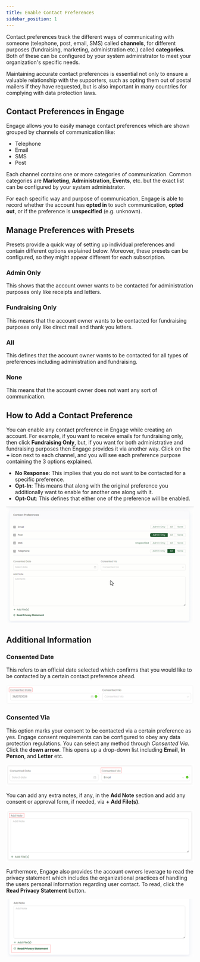 ```yaml
---
title: Enable Contact Preferences
sidebar_position: 1
---
```


Contact preferences track the different ways of communicating with someone (telephone, post, email, SMS) called **channels**, for different purposes (fundraising, marketing, administration etc.) called **categories**. Both of these can be configured by your system administrator to meet your organization's specific needs.

Maintaining accurate contact preferences is essential not only to ensure a valuable relationship with the supporters, such as opting them out of postal mailers if they have requested, but is also important in many countries for complying with data protection laws.

## Contact Preferences in Engage

Engage allows you to easily manage contact preferences which are shown grouped by channels of communication like:

- Telephone
- Email
- SMS
- Post

Each channel contains one or more categories of communication. Common categories are **Marketing**, **Administration**, **Events**, etc. but the exact list can be configured by your system administrator.

For each specific way and purpose of communication, Engage is able to record whether the account has **opted in** to such communication, **opted out**, or if the preference is **unspecified** (e.g. unknown).

## Manage Preferences with Presets

Presets provide a quick way of setting up individual preferences and contain different options explained below. Moreover, these presets can be configured, so they might appear different for each subscription.

### Admin Only

This shows that the account owner wants to be contacted for administration purposes only like receipts and letters.

### Fundraising Only

This means that the account owner wants to be contacted for fundraising purposes only like direct mail and thank you letters. 

### All

This defines that the account owner wants to be contacted for all types of preferences including administration and fundraising.  

### None

This means that the account owner does not want any sort of communication.

## How to Add a Contact Preference

You can enable any contact preference in Engage while creating an account. For example, if you want to receive emails for fundraising only, then click **Fundraising Only**, but, if you want for both administrative and fundraising purposes then Engage provides it via another way. Click on the **+** icon next to each channel, and you will see each preference purpose containing the 3 options explained. 

- **No Response**: This implies that you do not want to be contacted for a specific preference.  
- **Opt-In**: This means that along with the original preference you additionally want to enable for another one along with it.
- **Opt-Out**: This defines that either one of the preference will be enabled.

![Contact Preference Video](contact-preference-video.gif)

## Additional Information

### Consented Date

This refers to an official date selected which confirms that you would like to be contacted by a certain contact preference ahead.

![Consent Date](consent-date.png)

### Consented Via

This option marks your consent to be contacted via a certain preference as yes. Engage consent requirements can be configured to obey any data protection regulations. You can select any method through *Consented Via*. Click the **down arrow**. This opens up a drop-down list including **Email**, **In Person**, and **Letter** etc.

![Consented Via](consented-via.png)

You can add any extra notes, if any, in the **Add Note** section and add any consent or approval form, if needed, via **+ Add File(s)**.

![Add Note](add-note.png)

Furthermore, Engage also provides the account owners leverage to read the privacy statement which includes the organizational practices of handling the users personal information regarding user contact. To read, click the **Read Privacy Statement** button.     

![Privacy Statement](./privacy-statement.png)